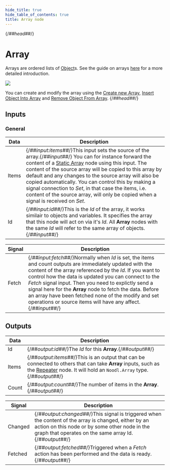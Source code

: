 ```yaml
---
hide_title: true
hide_table_of_contents: true
title: Array node
---
```


{/*##head##*/}

# Array

Arrays are ordered lists of [Object](/nodes/data/object/object-node)s. See the guide on arrays [here](/docs/guides/data/arrays) for a more detailed introduction.

<div className="ndl-image-with-background l">

![](/nodes/data/array/array/array.png)

</div>

You can create and modify the array using the [Create new Array](/nodes/data/array/create-new-array), [Insert Object Into Array](/nodes/data/array/insert-into-array) and [Remove Object From Array](/nodes/data/array/remove-from-array).
{/*##head##*/}

## Inputs

### General

| Data                                    | Description                                                                                                                                                                                                                                                                                                                                                                                                                                                                                                            |
| --------------------------------------- | ---------------------------------------------------------------------------------------------------------------------------------------------------------------------------------------------------------------------------------------------------------------------------------------------------------------------------------------------------------------------------------------------------------------------------------------------------------------------------------------------------------------------- |
| <span className="ndl-data">Items</span> | {/*##input:items##*/}This input sets the source of the array.{/*##input##*/} You can for instance forward the content of a [Static Array](/nodes/data/array/static-array) node using this input. The content of the source array will be copied to this array by default and any changes to the source array will also be copied automatically. You can control this by making a signal connection to _Set_, in that case the items, i.e. content of the source array, will only be copied when a signal is received on _Set_. |
| <span className="ndl-data">Id</span>    | {/*##input:id##*/}This is the _Id_ of the array, it works similair to objects and variables. It specifies the array that this node will act on via it's _Id_. All **Array** nodes with the same _Id_ will refer to the same array of objects.{/*##input##*/}                                                                                                                                                                                                                                                                   |

| Signal                                    | Description                                                                                                                                                                                                                                                                                                                                                                                                                                                        |
| ----------------------------------------- | ------------------------------------------------------------------------------------------------------------------------------------------------------------------------------------------------------------------------------------------------------------------------------------------------------------------------------------------------------------------------------------------------------------------------------------------------------------------ |
| <span className="ndl-signal">Fetch</span> | {/*##input:fetch##*/}Normally when _Id_ is set, the items and count outputs are immediately updated with the content of the array referenced by the _Id_. If you want to control how the data is updated you can connect to the _Fetch_ signal input. Then you need to explictly send a signal here for the **Array** node to fetch the data. Before an array have been fetched none of the modify and set operations or source items will have any affect.{/*##input##*/} |

## Outputs

| Data                                    | Description                                                                                                                                                                                                   |
| --------------------------------------- | ------------------------------------------------------------------------------------------------------------------------------------------------------------------------------------------------------------- |
| <span className="ndl-data">Id</span>    | {/*##output:id##*/}The _Id_ for this **Array**.{/*##output##*/}                                                                                                                                                       |
| <span className="ndl-data">Items</span> | {/*##output:items##*/}This is an output that can be connected to others that can take **Array** inputs, such as the [Repeater](/nodes/ui-controls/repeater) node. It will hold an `Noodl.Array` type.{/*##output##*/} |
| <span className="ndl-data">Count</span> | {/*##output:count##*/}The number of items in the **Array**.{/*##output##*/}                                                                                                                                           |

| Signal                                      | Description                                                                                                                                                                                                |
| ------------------------------------------- | ---------------------------------------------------------------------------------------------------------------------------------------------------------------------------------------------------------- |
| <span className="ndl-signal">Changed</span> | {/*##output:changed##*/}This signal is triggered when the content of the array is changed, either by an action on this node or by some other node in the graph that operates on the same array Id.{/*##output##*/} |
| <span className="ndl-signal">Fetched</span> | {/*##output:fetched##*/}Triggered when a _Fetch_ action has been performed and the data is ready.{/*##output##*/}                                                                                                  |
